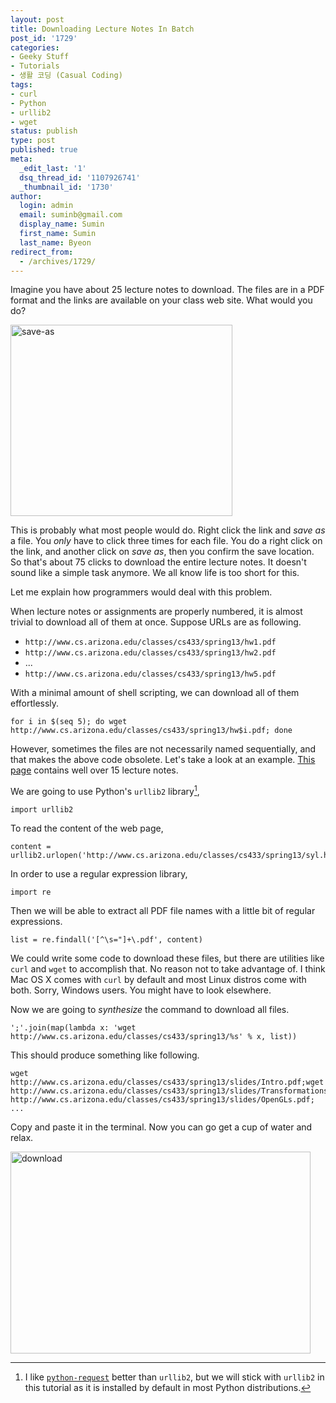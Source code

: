 ```yaml
---
layout: post
title: Downloading Lecture Notes In Batch
post_id: '1729'
categories:
- Geeky Stuff
- Tutorials
- 생활 코딩 (Casual Coding)
tags:
- curl
- Python
- urllib2
- wget
status: publish
type: post
published: true
meta:
  _edit_last: '1'
  dsq_thread_id: '1107926741'
  _thumbnail_id: '1730'
author:
  login: admin
  email: suminb@gmail.com
  display_name: Sumin
  first_name: Sumin
  last_name: Byeon
redirect_from:
  - /archives/1729/
---
```

Imagine you have about 25 lecture notes to download. The files are in a PDF format and the links are available on your class web site. What would you do?

<img src="/wp-content/uploads/2013/02/save-as.png" alt="save-as" width="355" height="306" class="aligncenter size-full wp-image-1730" />

This is probably what most people would do. Right click the link and *save as* a file. You *only* have to click three times for each file. You do a right click on the link, and another click on *save as*, then you confirm the save location. So that's about 75 clicks to download the entire lecture notes. It doesn't sound like a simple task anymore. We all know life is too short for this.

Let me explain how programmers would deal with this problem.

When lecture notes or assignments are properly numbered, it is almost trivial to download all of them at once. Suppose URLs are as following.

* `http://www.cs.arizona.edu/classes/cs433/spring13/hw1.pdf`
* `http://www.cs.arizona.edu/classes/cs433/spring13/hw2.pdf`
* ...
* `http://www.cs.arizona.edu/classes/cs433/spring13/hw5.pdf`

With a minimal amount of shell scripting, we can download all of them effortlessly.

    for i in $(seq 5); do wget http://www.cs.arizona.edu/classes/cs433/spring13/hw$i.pdf; done

However, sometimes the files are not necessarily named sequentially, and that makes the above code obsolete. Let's take a look at an example. [This page](http://www.cs.arizona.edu/classes/cs433/spring13/syl.html) contains well over 15 lecture notes.

We are going to use Python's `urllib2` library[^1],

    import urllib2

To read the content of the web page,

    content = urllib2.urlopen('http://www.cs.arizona.edu/classes/cs433/spring13/syl.html').read()

In order to use a regular expression library,

    import re

Then we will be able to extract all PDF file names with a little bit of regular expressions.

    list = re.findall('[^\s="]+\.pdf', content)

We could write some code to download these files, but there are utilities like `curl` and `wget` to accomplish that. No reason not to take advantage of. I think Mac OS X comes with `curl` by default and most Linux distros come with both. Sorry, Windows users. You might have to look elsewhere.

Now we are going to *synthesize* the command to download all files.

    ';'.join(map(lambda x: 'wget http://www.cs.arizona.edu/classes/cs433/spring13/%s' % x, list))

This should produce something like following.

    wget http://www.cs.arizona.edu/classes/cs433/spring13/slides/Intro.pdf;wget http://www.cs.arizona.edu/classes/cs433/spring13/slides/Transformations2D.pdf;wget http://www.cs.arizona.edu/classes/cs433/spring13/slides/OpenGLs.pdf; ...

Copy and paste it in the terminal. Now you can go get a cup of water and relax.

<a href="/wp-content/uploads/2013/02/download.png"><img src="/wp-content/uploads/2013/02/download-480x323.png" alt="download" width="480" height="323" class="aligncenter size-medium wp-image-1731" /></a>

[^1]: I like [`python-request`](http://docs.python-requests.org/en/latest/) better than `urllib2`, but we will stick with `urllib2` in this tutorial as it is installed by default in most Python distributions.

